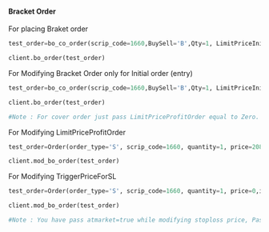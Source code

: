 #### Bracket Order 


For placing Braket order
```py
test_order=bo_co_order(scrip_code=1660,BuySell='B',Qty=1, LimitPriceInitialOrder=204,TriggerPriceInitialOrder=0,LimitPriceProfitOrder=208.0,TriggerPriceForSL=202,RequestType='P',AtMarket=False)

client.bo_order(test_order)
```
For Modifying Bracket Order only for Initial order (entry)
```py
test_order=bo_co_order(scrip_code=1660,BuySell='B',Qty=1, LimitPriceInitialOrder=203,TriggerPriceInitialOrder=0,LimitPriceProfitOrder=208.0,TriggerPriceForSL=202,RequestType='M',AtMarket=False,ExchOrderId='12345678')

client.bo_order(test_order)

#Note : For cover order just pass LimitPriceProfitOrder equal to Zero.
```
For Modifying LimitPriceProfitOrder 
```py
test_order=Order(order_type='S', scrip_code=1660, quantity=1, price=208.50,is_intraday=True,exchange='N',exchange_segment='C',atmarket=False,exch_order_id="12345678" ,order_for=OrderFor.MODIFY)

client.mod_bo_order(test_order)
```
For Modifying TriggerPriceForSL
```py
test_order=Order(order_type='S', scrip_code=1660, quantity=1, price=0,is_intraday=True,exchange='N',exchange_segment='C',atmarket=True,exch_order_id="123456789" ,stoploss_price=201.50,is_stoploss_order=True,order_for=OrderFor.MODIFY)

client.mod_bo_order(test_order)

#Note : You have pass atmarket=true while modifying stoploss price, Pass ExchorderId for the particular leg to modify.
```
